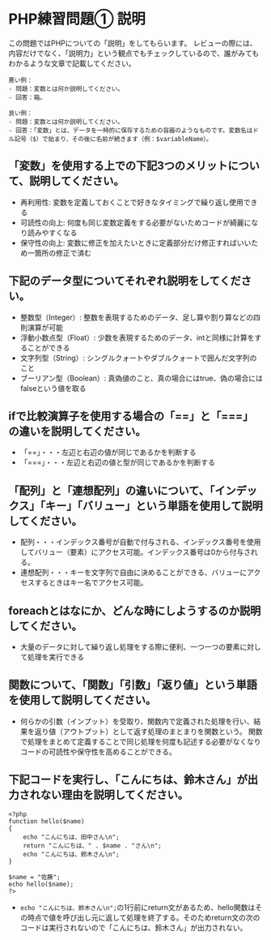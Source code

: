 # PHP練習問題① 説明
この問題ではPHPについての「説明」をしてもらいます。
レビューの際には、内容だけでなく、「説明力」という観点でもチェックしているので、誰がみてもわかるような文章で記載してください。

```
悪い例：
- 問題：変数とは何か説明してください。
- 回答：箱。

良い例：
- 問題：変数とは何か説明してください。
- 回答：「変数」とは、データを一時的に保存するための容器のようなものです。変数名はドル記号（$）で始まり、その後に名前が続きます（例：$variableName）。
```

## 「変数」を使用する上での下記3つのメリットについて、説明してください。
- 再利用性: 変数を定義しておくことで好きなタイミングで繰り返し使用できる
- 可読性の向上: 何度も同じ変数定義をする必要がないためコードが綺麗になり読みやすくなる
- 保守性の向上: 変数に修正を加えたいときに定義部分だけ修正すればいいため一箇所の修正で済む

## 下記のデータ型についてそれぞれ説明をしてください。
- 整数型（Integer）: 整数を表現するためのデータ、足し算や割り算などの四則演算が可能
- 浮動小数点型（Float）: 少数を表現するためのデータ、intと同様に計算をすることができる
- 文字列型（String）: シングルクォートやダブルクォートで囲んだ文字列のこと
- ブーリアン型（Boolean）: 真偽値のこと、真の場合にはtrue、偽の場合にはfalseという値を取る

## ifで比較演算子を使用する場合の「==」と「===」の違いを説明してください。
- 「==」・・・左辺と右辺の値が同じであるかを判断する
- 「===」・・・左辺と右辺の値と型が同じであるかを判断する

## 「配列」と「連想配列」の違いについて、「インデックス」「キー」「バリュー」という単語を使用して説明してください。
- 配列・・・インデックス番号が自動で付与される、インデックス番号を使用してバリュー（要素）にアクセス可能。インデックス番号は0から付与される。
- 連想配列・・・キーを文字列で自由に決めることができる、バリューにアクセスするときはキー名でアクセス可能。

## foreachとはなにか、どんな時にしようするのか説明してください。
- 大量のデータに対して繰り返し処理をする際に便利、一つ一つの要素に対して処理を実行できる

## 関数について、「関数」「引数」「返り値」という単語を使用して説明してください。
- 何らかの引数（インプット）を受取り、関数内で定義された処理を行い、結果を返り値（アウトプット）として返す処理のまとまりを関数という。
関数で処理をまとめて定義することで同じ処理を何度も記述する必要がなくなりコードの可読性や保守性を高めることができる。

## 下記コードを実行し、「こんにちは、鈴木さん」が出力されない理由を説明してください。
```
<?php
function hello($name)
{
    echo "こんにちは、田中さん\n";
    return "こんにちは、" . $name . "さん\n";
    echo "こんにちは、鈴木さん\n";
}

$name = "佐藤";
echo hello($name);
?>
```
- ```echo "こんにちは、鈴木さん\n";```の1行前にreturn文があるため、hello関数はその時点で値を呼び出し元に返して処理を終了する。そのためreturn文の次のコードは実行されないので「こんにちは、鈴木さん」が出力されない。